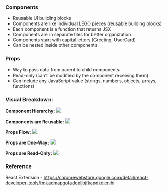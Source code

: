 ### Components


* Reusable UI building blocks
* Components are like individual LEGO pieces (reusable building blocks)
* Each component is a function that returns JSX
* Components are in separate files for better organization 
* Components start with capital letters (Greeting, UserCard)
* Can be nested inside other components


### Props

* Way to pass data from parent to child components
* Read-only (can't be modified by the component receiving them)
* Can include any JavaScript value (strings, numbers, objects, arrays, functions)


### Visual Breakdown: 

**Component Hierarchy:**
![](/Users/cb-it-01-1765/Downloads/app.png) 


**Components are Reusable:**
![](/Users/cb-it-01-1765/Downloads/same.png) 

**Props Flow:**
![](/Users/cb-it-01-1765/Downloads/props.png) 

**Props are One-Way:**
![](/Users/cb-it-01-1765/Downloads/flow.png)

**Props are Read-Only:**
![](/Users/cb-it-01-1765/Downloads/cor.png) 



### Reference

React Extension - https://chromewebstore.google.com/detail/react-developer-tools/fmkadmapgofadopljbjfkapdkoienihi